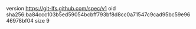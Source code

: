 version https://git-lfs.github.com/spec/v1
oid sha256:ba84ccc103b5ed59054bcbff793bf8d8cc0a71547c9cad95bc59e9646978bf04
size 9
